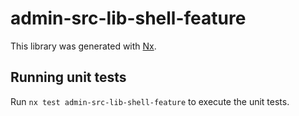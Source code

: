 # admin-src-lib-shell-feature

This library was generated with [Nx](https://nx.dev).

## Running unit tests

Run `nx test admin-src-lib-shell-feature` to execute the unit tests.
